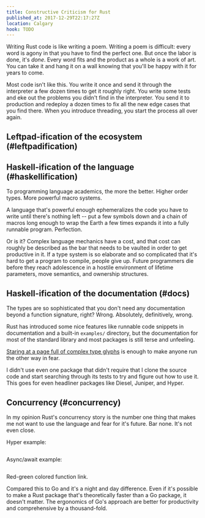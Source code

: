 ```yaml
---
title: Constructive Criticism for Rust
published_at: 2017-12-29T22:17:27Z
location: Calgary
hook: TODO
---
```


Writing Rust code is like writing a poem. Writing a poem is
difficult: every word is agony in that you have to find the
perfect one. But once the labor is done, it's _done_. Every
word fits and the product as a whole is a work of art. You
can take it and hang it on a wall knowing that you'll be
happy with it for years to come.

Most code isn't like this. You write it once and send it
through the interpreter a few dozen times to get it roughly
right. You write some tests and eke out the problems you
didn't find in the interpreter. You send it to production
and redeploy a dozen times to fix all the new edge cases
that you find there. When you introduce threading, you
start the process all over again.

## Leftpad-ification of the ecosystem (#leftpadification)

## Haskell-ification of the language (#haskellification)

To programming language academics, the more the better.
Higher order types. More powerful macro systems.

A language that's powerful enough ephemeralizes the code
you have to write until there's nothing left -- put a few
symbols down and a chain of macros long enough to wrap the
Earth a few times expands it into a fully runnable program.
Perfection.

Or is it? Complex language mechanics have a cost, and that
cost can roughly be described as the bar that needs to be
vaulted in order to get productive in it. If a type system
is so elaborate and so complicated that it's hard to get a
program to compile, people give up. Future programmers die
before they reach adolescence in a hostile environment of
lifetime parameters, move semantics, and ownership
structures.

## Haskell-ification of the documentation (#docs)

The types are so sophisticated that you don't need any
documentation beyond a function signature, right? Wrong.
Absolutely, definitively, wrong.

Rust has introduced some nice features like runnable code
snippets in documentation and a built-in `examples/`
directory, but the documentation for most of the standard
library and most packages is still terse and unfeeling.

[Staring at a page full of complex type glyphs][badtypes]
is enough to make anyone run the other way in fear.

I didn't use even one package that didn't require that I
clone the source code and start searching through its tests
to try and figure out how to use it. This goes for even
headliner packages like Diesel, Juniper, and Hyper.

## Concurrency (#concurrency)

In my opinion Rust's concurrency story is the number one
thing that makes me not want to use the language and fear
for it's future. Bar none. It's not even close.

Hyper example:

``` rust
```

Async/await example:

``` rust
```

Red-green colored function link.

Compared this to Go and it's a night and day difference.
Even if it's possible to make a Rust package that's
theoretically faster than a Go package, it doesn't matter.
The ergonomics of Go's approach are better for productivity
and comprehensive by a thousand-fold.

[badtypes]: https://todo
